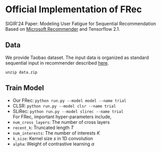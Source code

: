 # Official Implementation of FRec
SIGIR'24 Paper: Modeling User Fatigue for Sequential Recommendation
Based on [Microsoft Recommender](https://github.com/microsoft/recommenders) and Tensorflow 2.1.
## Data
We provide Taobao dataset. The input data is organized as standard sequential input in recommender described [here](https://github.com/microsoft/recommenders/blob/main/examples/00_quick_start/sequential_recsys_amazondataset.ipynb).

`unzip data.zip`
## Train Model
- Our FRec: `python run.py --model model --name trial`
- CLSR: `python run.py --model clsr --name trial`
- SLiRec: `python run.py --model slirec --name trial`  
For FRec, important hyper-parameters include,
- `num_cross_layers`: The number of cross layers
- `recent_k`: Truncated length $T$
- `num_interests`: The number of interests $K$
- `k_size`: Kernel size $s$ in 1D convolution
- `alpha`: Weight of contrastive learning $\alpha$
